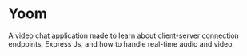 # Yoom
A video chat application made to learn about client-server connection endpoints, Express Js, and how to handle real-time audio and video. 
